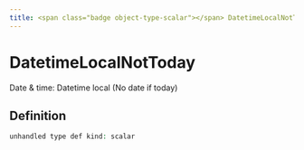 ```yaml
---
title: <span class="badge object-type-scalar"></span> DatetimeLocalNotToday
---
```

# <span class="badge object-type-scalar"></span> DatetimeLocalNotToday

Date & time: Datetime local (No date if today)

## Definition

```php
unhandled type def kind: scalar
```

